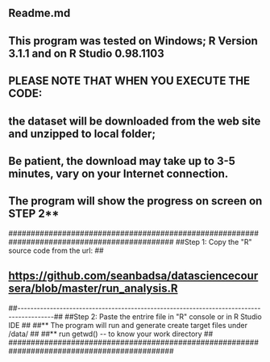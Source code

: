 ## Readme.md
## This program was tested on Windows; R Version 3.1.1 and on R Studio 0.98.1103
## PLEASE NOTE THAT WHEN YOU EXECUTE THE CODE: 
## the dataset will be downloaded from the web site and unzipped to local folder; 
## Be patient, the download may take up to 3-5 minutes, vary on your Internet connection.
## The program will show the progress on screen on STEP 2**

#############################################################################################
##Step 1: Copy the "R" source code from the url:                                           ##
##     https://github.com/seanbadsa/datasciencecoursera/blob/master/run_analysis.R         ##
##-----------------------------------------------------------------------------------------##
##Step 2: Paste the entrire file in "R" console or in R Studio IDE                         ##
##** The program will run and generate create target files under <work directory>/data/    ##
##** run getwd() -- to know your work directory                                             ##
#############################################################################################
